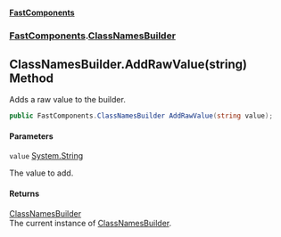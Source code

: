 #### [FastComponents](FastComponents.md 'FastComponents')
### [FastComponents](FastComponents.md 'FastComponents').[ClassNamesBuilder](FastComponents.ClassNamesBuilder.md 'FastComponents.ClassNamesBuilder')

## ClassNamesBuilder.AddRawValue(string) Method

Adds a raw value to the builder.

```csharp
public FastComponents.ClassNamesBuilder AddRawValue(string value);
```
#### Parameters

<a name='FastComponents.ClassNamesBuilder.AddRawValue(string).value'></a>

`value` [System.String](https://docs.microsoft.com/en-us/dotnet/api/System.String 'System.String')

The value to add.

#### Returns
[ClassNamesBuilder](FastComponents.ClassNamesBuilder.md 'FastComponents.ClassNamesBuilder')  
The current instance of [ClassNamesBuilder](FastComponents.ClassNamesBuilder.md 'FastComponents.ClassNamesBuilder').